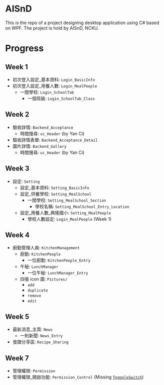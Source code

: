 # AISnD
This is the repo of a project designing desktop application using C# based on WPF. The project is hold by AISnD, NCKU.

# Progress
## Week 1
- 初次登入設定_基本資料: `Login_BasicInfo`
- 初次登入設定_用餐人數: `Login_MealPeople`
    - 一間學校: `Login_SchoolTab`
        - 一個班級: `Login_SchoolTab_Class`

## Week 2
- 驗收詳情: `Backend_Acceptance`
    - 時間搜尋: `uc_Header` (by Yan Ci)
- 驗收詳情表單: `Backend_Acceptance_Detail`
- 圖片詳情: `Backend_Gallery`
    - 時間搜尋: `uc_Header` (by Yan Ci)

## Week 3
- 設定: `Setting`
    - 設定_基本資料: `Setting_BasicInfo`
    - 設定_供餐學校: `Setting_MealSchool`
        - 一間學校: `Setting_MealSchool_Section`
            - 學校名稱: `Setting_MealSchool_Entry_Location`
    - 設定_用餐人數_興隆國小: `Setting_MealPeople`
        - 學校人數設定: `Login_MealPeople` (Week 1)

## Week 4
- 廚勤管理人員: `KitchenManagement`
    - 廚勤: `KitchenPeople`
        - 一位廚勤: `KitchenPeople_Entry`
    - 午秘: `LunchManager`
        - 一位午秘: `LunchManager_Entry`
    - 四張 icon 圖: `Pictures/`
        - `add` 
        - `duplicate`
        - `remove`
        - `edit`

## Week 5
- 最新消息_主頁: `News`
    - 一則新聞: `News_Entry`
- 食譜分享區: `Recipe_Sharing`

## Week 7
- 管理權限: `Permission`
- 管理權限_開啟功能: `Permission_Control` (Missing [`ToggoleSwitch`](https://docs.microsoft.com/zh-tw/uwp/api/windows.ui.xaml.controls.toggleswitch))


